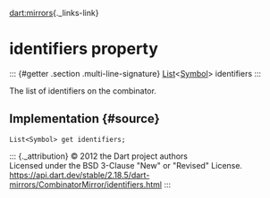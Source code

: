 [dart:mirrors](../../dart-mirrors/dart-mirrors-library){._links-link}

identifiers property
====================

::: {#getter .section .multi-line-signature}
[List](../../dart-core/list-class)\<[Symbol](../../dart-core/symbol-class)\>
identifiers
:::

The list of identifiers on the combinator.

Implementation {#source}
--------------

``` {.language-dart data-language="dart"}
List<Symbol> get identifiers;
```

::: {._attribution}
© 2012 the Dart project authors\
Licensed under the BSD 3-Clause \"New\" or \"Revised\" License.\
<https://api.dart.dev/stable/2.18.5/dart-mirrors/CombinatorMirror/identifiers.html>
:::
